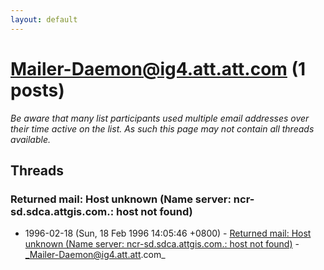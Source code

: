 ```yaml
---
layout: default
---
```


# Mailer-Daemon@ig4.att.att.com (1 posts)

_Be aware that many list participants used multiple email addresses over their time active on the list. As such this page may not contain all threads available._

## Threads

### Returned mail: Host unknown (Name server: ncr-sd.sdca.attgis.com.: host not found)
+ 1996-02-18 (Sun, 18 Feb 1996 14:05:46 +0800) - [Returned mail: Host unknown (Name server: ncr-sd.sdca.attgis.com.: host not found)](/archive/1996/02/eb1f00bccd71a93776f7c2c66c8c310dba94fb1870017d79cf0b31a13797dea3) - _Mailer-Daemon@ig4.att.att.com_

